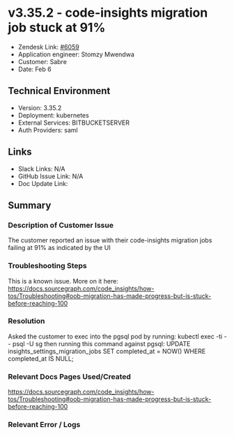 
# v3.35.2 - code-insights migration job stuck at 91% <!-- Ticket Title  Hint: include keywords to make it searchable -->

- Zendesk Link: [#6059](https://sourcegraph.zendesk.com/agent/tickets/6059)
- Application engineer: Stomzy Mwendwa
- Customer: Sabre <!-- Redact if this contains personally identifying information -->
- Date: Feb 6

<!-- Data populated from integration, speak to Ben Gordon or Michael Bali if not working -->
<!-- During Internal team trial, fill missing data manually (we are waiting for all data to sync) -->

## Technical Environment
- Version: 3.35.2​
- Deployment: kubernetes
- External Services: BITBUCKETSERVER
- Auth Providers: saml


## Links
<!-- Data for application engineer manual entry -->
- Slack Links: N/A
- GitHub Issue Link: N/A
- Doc Update Link:

## Summary
### Description of Customer Issue
The customer reported an issue with their code-insights migration jobs failing at 91% as indicated by the UI
### Troubleshooting Steps
This is a known issue. More on it here: https://docs.sourcegraph.com/code_insights/how-tos/Troubleshooting#oob-migration-has-made-progress-but-is-stuck-before-reaching-100
### Resolution
Asked the customer to exec into the pgsql pod by running: kubectl exec -ti <PGSQL-POD> -- psql -U sg then running this command against pgsql: UPDATE insights_settings_migration_jobs SET completed_at = NOW() WHERE completed_at IS NULL;

### Relevant Docs Pages Used/Created
https://docs.sourcegraph.com/code_insights/how-tos/Troubleshooting#oob-migration-has-made-progress-but-is-stuck-before-reaching-100
### Relevant Error / Logs
<!-- Please redact keys, tokens, and personal identifying information -->


<!-- Once complete, upload a copy to https://github.com/sourcegraph/support-tools-internal/tree/main/resolved-tickets as a .md file -->
<!-- Name the file 6059.md -->
